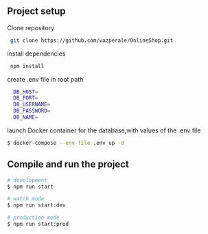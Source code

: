 

## Project setup

Clone repository 

```bash
 git clone https://github.com/vazperale/OnlineShop.git
```

install dependencies

```bash
 npm install
```

create .env file in root path

```bash
  DB_HOST=
  DB_PORT=
  DB_USERNAME=
  DB_PASSWORD=
  DB_NAME=
```

launch Docker container for the database,with values of the .env file

```bash
$ docker-compose --env-file .env up -d
```

## Compile and run the project

```bash
# development
$ npm run start

# watch mode
$ npm run start:dev

# production mode
$ npm run start:prod
```
